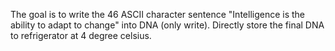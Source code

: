 The goal is to write the 46 ASCII character sentence "Intelligence is the ability to adapt to change" into DNA (only write).
Directly store the final DNA to refrigerator at 4 degree celsius.